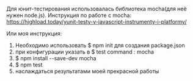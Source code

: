 Для юнит-тестирования использовалась библиотека mocha(для неё нужен node.js).
Инструкция по работе с mocha: https://highload.today/yunit-testy-v-javascript-instrumenty-i-platformy/

Или моя инструкция:
1) Необходимо использовать $ npm init для создания package.json
2) при конфигурации указать в $ test command : mocha
3) $ npm install --save-dev mocha
4) $ npm test
5) наслаждаться результатами моей прекрасной работы
